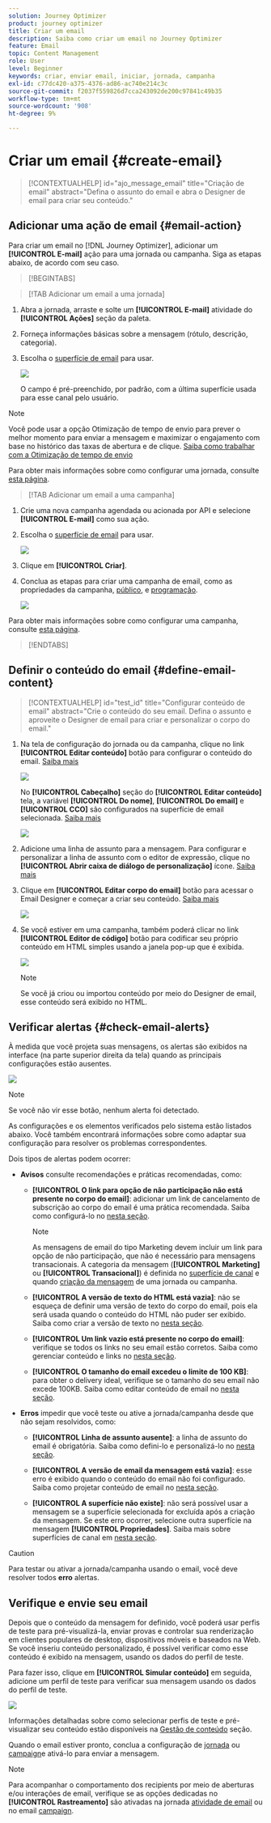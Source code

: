 ```yaml
---
solution: Journey Optimizer
product: journey optimizer
title: Criar um email
description: Saiba como criar um email no Journey Optimizer
feature: Email
topic: Content Management
role: User
level: Beginner
keywords: criar, enviar email, iniciar, jornada, campanha
exl-id: c77dc420-a375-4376-ad86-ac740e214c3c
source-git-commit: f2037f559826d7cca243092de200c97841c49b35
workflow-type: tm+mt
source-wordcount: '908'
ht-degree: 9%

---
```


# Criar um email {#create-email}

>[!CONTEXTUALHELP]
>id="ajo_message_email"
>title="Criação de email"
>abstract="Defina o assunto do email e abra o Designer de email para criar seu conteúdo."


## Adicionar uma ação de email {#email-action}

Para criar um email no [!DNL Journey Optimizer], adicionar um **[!UICONTROL E-mail]** ação para uma jornada ou campanha. Siga as etapas abaixo, de acordo com seu caso.

>[!BEGINTABS]

>[!TAB Adicionar um email a uma jornada]

1. Abra a jornada, arraste e solte um **[!UICONTROL E-mail]** atividade do **[!UICONTROL Ações]** seção da paleta.

1. Forneça informações básicas sobre a mensagem (rótulo, descrição, categoria).

1. Escolha o [superfície de email](email-settings.md) para usar.

   ![](assets/email_journey.png)

   O campo é pré-preenchido, por padrão, com a última superfície usada para esse canal pelo usuário.

>[!NOTE]
>
>Você pode usar a opção Otimização de tempo de envio para prever o melhor momento para enviar a mensagem e maximizar o engajamento com base no histórico das taxas de abertura e de clique. [Saiba como trabalhar com a Otimização de tempo de envio](../building-journeys/journeys-message.md#send-time-optimization)

Para obter mais informações sobre como configurar uma jornada, consulte [esta página](../building-journeys/journey-gs.md).

>[!TAB Adicionar um email a uma campanha]

1. Crie uma nova campanha agendada ou acionada por API e selecione **[!UICONTROL E-mail]** como sua ação.

1. Escolha o [superfície de email](email-settings.md) para usar.

   ![](assets/email_campaign.png)

1. Clique em **[!UICONTROL Criar]**.

1. Conclua as etapas para criar uma campanha de email, como as propriedades da campanha, [público](../audience/about-audiences.md), e [programação](../campaigns/create-campaign.md#schedule).

   ![](assets/email_campaign_steps.png)

<!--
From the **[!UICONTROL Action]** section, specify if you want to track how your recipients react to your delivery: you can track email opens, and/or clicks on links and buttons in your email.

![](assets/email_campaign_tracking.png)
-->

Para obter mais informações sobre como configurar uma campanha, consulte [esta página](../campaigns/get-started-with-campaigns.md).

>[!ENDTABS]

## Definir o conteúdo do email {#define-email-content}

<!-- update the quarry component with right ID value-->

>[!CONTEXTUALHELP]
>id="test_id"
>title="Configurar conteúdo de email"
>abstract="Crie o conteúdo do seu email. Defina o assunto e aproveite o Designer de email para criar e personalizar o corpo do email."

1. Na tela de configuração do jornada ou da campanha, clique no link **[!UICONTROL Editar conteúdo]** botão para configurar o conteúdo do email. [Saiba mais](get-started-email-design.md)

   ![](assets/email_campaign_edit_content.png)

   No **[!UICONTROL Cabeçalho]** seção do **[!UICONTROL Editar conteúdo]** tela, a variável **[!UICONTROL Do nome]**, **[!UICONTROL Do email]** e **[!UICONTROL CCO]** são configurados na superfície de email selecionada. [Saiba mais](email-settings.md) <!--check if same for journey-->

   ![](assets/email_designer_edit_content_header.png)

1. Adicione uma linha de assunto para a mensagem. Para configurar e personalizar a linha de assunto com o editor de expressão, clique no **[!UICONTROL Abrir caixa de diálogo de personalização]** ícone. [Saiba mais](../personalization/personalization-build-expressions.md)

1. Clique em **[!UICONTROL Editar corpo do email]** botão para acessar o Email Designer e começar a criar seu conteúdo. [Saiba mais](get-started-email-design.md)

   ![](assets/email_designer_edit_email_body.png)

1. Se você estiver em uma campanha, também poderá clicar no link **[!UICONTROL Editor de código]** botão para codificar seu próprio conteúdo em HTML simples usando a janela pop-up que é exibida.

   ![](assets/email_designer_edit_code_editor.png)

   >[!NOTE]
   >
   >Se você já criou ou importou conteúdo por meio do Designer de email, esse conteúdo será exibido no HTML.

## Verificar alertas {#check-email-alerts}

À medida que você projeta suas mensagens, os alertas são exibidos na interface (na parte superior direita da tela) quando as principais configurações estão ausentes.

![](assets/email_journey_alerts_details.png)

>[!NOTE]
>
>Se você não vir esse botão, nenhum alerta foi detectado.

As configurações e os elementos verificados pelo sistema estão listados abaixo. Você também encontrará informações sobre como adaptar sua configuração para resolver os problemas correspondentes.

Dois tipos de alertas podem ocorrer:

* **Avisos** consulte recomendações e práticas recomendadas, como:

   * **[!UICONTROL O link para opção de não participação não está presente no corpo do email]**: adicionar um link de cancelamento de subscrição ao corpo do email é uma prática recomendada. Saiba como configurá-lo no [nesta seção](../privacy/opt-out.md#opt-out-management).

     >[!NOTE]
     >
     >As mensagens de email do tipo Marketing devem incluir um link para opção de não participação, que não é necessário para mensagens transacionais. A categoria da mensagem (**[!UICONTROL Marketing]** ou **[!UICONTROL Transacional]**) é definida no [superfície de canal](email-settings.md#email-type) e quando [criação da mensagem](#create-email-journey-campaign) de uma jornada ou campanha.

   * **[!UICONTROL A versão de texto do HTML está vazia]**: não se esqueça de definir uma versão de texto do corpo do email, pois ela será usada quando o conteúdo do HTML não puder ser exibido. Saiba como criar a versão de texto no [nesta seção](text-version-email.md).

   * **[!UICONTROL Um link vazio está presente no corpo do email]**: verifique se todos os links no seu email estão corretos. Saiba como gerenciar conteúdo e links no [nesta seção](content-from-scratch.md).

   * **[!UICONTROL O tamanho do email excedeu o limite de 100 KB]**: para obter o delivery ideal, verifique se o tamanho do seu email não excede 100KB. Saiba como editar conteúdo de email no [nesta seção](content-from-scratch.md).

* **Erros** impedir que você teste ou ative a jornada/campanha desde que não sejam resolvidos, como:

   * **[!UICONTROL Linha de assunto ausente]**: a linha de assunto do email é obrigatória. Saiba como defini-lo e personalizá-lo no [nesta seção](create-email.md).

  <!--HTML is empty when Amp HTML is present-->

   * **[!UICONTROL A versão de email da mensagem está vazia]**: esse erro é exibido quando o conteúdo do email não foi configurado. Saiba como projetar conteúdo de email no [nesta seção](get-started-email-design.md).

   * **[!UICONTROL A superfície não existe]**: não será possível usar a mensagem se a superfície selecionada for excluída após a criação da mensagem. Se este erro ocorrer, selecione outra superfície na mensagem **[!UICONTROL Propriedades]**. Saiba mais sobre superfícies de canal em [nesta seção](../configuration/channel-surfaces.md).

>[!CAUTION]
>
>Para testar ou ativar a jornada/campanha usando o email, você deve resolver todos **erro** alertas.

## Verifique e envie seu email

Depois que o conteúdo da mensagem for definido, você poderá usar perfis de teste para pré-visualizá-la, enviar provas e controlar sua renderização em clientes populares de desktop, dispositivos móveis e baseados na Web. Se você inseriu conteúdo personalizado, é possível verificar como esse conteúdo é exibido na mensagem, usando os dados do perfil de teste.

Para fazer isso, clique em **[!UICONTROL Simular conteúdo]** em seguida, adicione um perfil de teste para verificar sua mensagem usando os dados do perfil de teste.

![](assets/email_designer_edit_simulate.png)

Informações detalhadas sobre como selecionar perfis de teste e pré-visualizar seu conteúdo estão disponíveis na [Gestão de conteúdo](../content-management/preview-test.md) seção.

Quando o email estiver pronto, conclua a configuração de [jornada](../building-journeys/journey-gs.md) ou [campaign](../campaigns/create-campaign.md)e ativá-lo para enviar a mensagem.

>[!NOTE]
>
>Para acompanhar o comportamento dos recipients por meio de aberturas e/ou interações de email, verifique se as opções dedicadas no **[!UICONTROL Rastreamento]** são ativadas na jornada [atividade de email](../building-journeys/journeys-message.md) ou no email [campaign](../campaigns/create-campaign.md).<!--to move?-->

<!--

## Define your email content {#email-content}

Use [!DNL Journey Optimizer] Email Designer to [design your email from scratch](../email/content-from-scratch.md). If you have an existing content, you can [import it in the Email Designer](../email/existing-content.md), or [code your own content](../email/code-content.md) in [!DNL Journey Optimizer]. 

[!DNL Journey Optimizer] comes with a set of [built-in templates](email-templates.md) to help you start. Any email can also be saved as a template.

Use [!DNL Journey Optimizer] Expression editor to personalize your messages with profiles' data. For more on personalization, refer to [this section](../personalization/personalize.md).

Adapt the content of your messages to the targeted profiles by using [!DNL Journey Optimizer] dynamic content capabilities. [Get started with dynamic content](../personalization/get-started-dynamic-content.md)

## Email tracking {#email-tracking}

If you want to track the behavior of your recipients through openings and/or clicks on links, enable the following options: **[!UICONTROL Email opens]** and **[!UICONTROL Click on email]**. 

Learn more about tracking in [this section](message-tracking.md).

## Validate your email content {#email-content-validate}

Control the rendering of your email, and check personalization settings with test profiles, using the preview section on the left-hand side. For more on this, refer to [this section](preview.md).

![](assets/messages-simple-preview.png)

You must also check alerts in the upper section of the editor.  Some of them are simple warnings, but others can prevent you from using the message. 

-->

